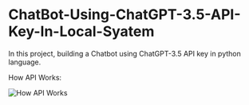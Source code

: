 # ChatBot-Using-ChatGPT-3.5-API-Key-In-Local-Syatem

In this project, building a Chatbot using ChatGPT-3.5 API key in python language.


How API Works: 

![How API Works](https://github.com/acfilok96/ChatBot-ChatGPT/assets/88615645/14578b02-73df-40e2-9a09-7c978bb99c36)

